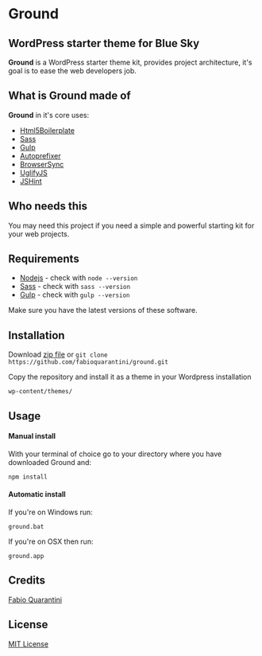 # Ground #

## WordPress starter theme for Blue Sky ##

**Ground** is a WordPress starter theme kit, provides project architecture, it's goal is to ease the web developers job.

## What is Ground made of ##

**Ground** in it's core uses:

- [Html5Boilerplate](http://html5boilerplate.com)
- [Sass](http://sass-lang.com)
- [Gulp](http://gulpjs.com)
- [Autoprefixer](https://github.com/postcss/autoprefixer)
- [BrowserSync](http://www.browsersync.io)
- [UglifyJS](http://marijnhaverbeke.nl/uglifyjs)
- [JSHint](http://jshint.com)

## Who needs this ##

You may need this project if you need a simple and powerful starting kit for your web projects.

## Requirements 

- [Nodejs](http://nodejs.org/) - check with ```node --version```
- [Sass](http://sass-lang.com) - check with ```sass --version```
- [Gulp](http://gulpjs.com) - check with ```gulp --version```

Make sure you have the latest versions of these software. 


## Installation ##

Download [zip file](https://github.com/fabioquarantini/ground/archive/master.zip) or ```git clone https://github.com/fabioquarantini/ground.git ```

Copy the repository and install it as a theme in your Wordpress installation

```
wp-content/themes/
```

## Usage 


#### Manual install
With your terminal of choice go to your directory where you have downloaded Ground and:
```
npm install
```

#### Automatic install
If you're on Windows run:
```
ground.bat
```

If you're on OSX then run:
```
ground.app
```


## Credits

[Fabio Quarantini](http://www.fabioquarantini.com)


## License

[MIT License](http://opensource.org/licenses/MIT)
